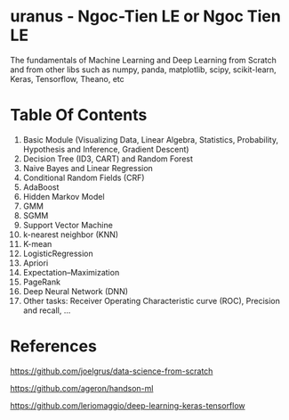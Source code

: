 # uranus - Ngoc-Tien LE or Ngoc Tien LE
The fundamentals of Machine Learning and Deep Learning from Scratch and from other libs such as numpy, panda, matplotlib, scipy, scikit-learn, Keras, Tensorflow, Theano, etc

# Table Of Contents
1. Basic Module (Visualizing Data, Linear Algebra, Statistics, Probability, Hypothesis and Inference, Gradient Descent)
2. Decision Tree (ID3, CART) and Random Forest
3. Naive Bayes and Linear Regression
4. Conditional Random Fields (CRF)
5. AdaBoost
6. Hidden Markov Model
7. GMM
8. SGMM
9. Support Vector Machine
10. k-nearest neighbor (KNN)
11. K-mean
12. LogisticRegression
13. Apriori
14. Expectation–Maximization
15. PageRank
16. Deep Neural Network (DNN)
17. Other tasks: Receiver Operating Characteristic curve (ROC), Precision and recall, ...

# References
https://github.com/joelgrus/data-science-from-scratch

https://github.com/ageron/handson-ml

https://github.com/leriomaggio/deep-learning-keras-tensorflow
